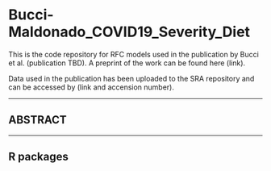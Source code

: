 # Bucci-Maldonado_COVID19_Severity_Diet

This is the code repository for RFC models used in the publication by Bucci et al. (publication TBD). A preprint of the work can be found here (link).

Data used in the publication has been uploaded to the SRA repository and can be accessed by (link and accension number).


---
## ABSTRACT





---
## R packages



